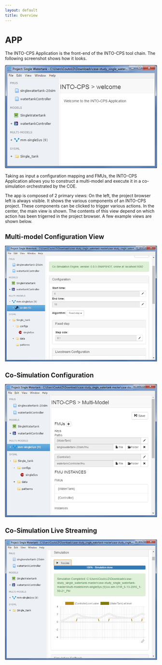 ```yaml
---
layout: default
title: Overview
---
```



# APP


The INTO-CPS Application is the front-end of the INTO-CPS tool chain.  The following screenshot shows how it looks.

![1]

Taking as input a configuration mapping and FMUs, the INTO-CPS Application
allows you to construct a multi-model and execute it in a co-simulation
orchestrated by the COE.

The app is composed of 2 primary views: On the left, the project browser left
is always visible. It shows the various components of an INTO-CPS project.
These components can be clicked to trigger various actions. In the center, the
main view is shown. The contents of this view depend on which action has
been trigerred in the project browser. A few example views are shown below.

## Multi-model Configuration View

![2]

## Co-Simulation Configuration

![3]

## Co-Simulation Live Streaming

![4]

[1]: app-welcome.png
[2]: app-cosim.png
[3]: app-multimodel.png
[4]: app-result.png

